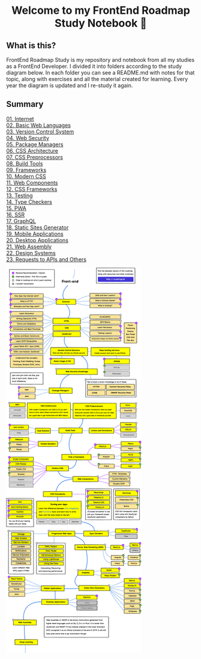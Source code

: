 <h1 align="center">Welcome to my FrontEnd Roadmap Study Notebook 👋</h1>


## What is this?

FrontEnd Roadmap Study is my repository and notebook from all my studies as a FrontEnd Developer.
I divided it into folders according to the study diagram below. In each folder you can see a README.md with notes for that topic, along with exercises and all the material created for learning.
Every year the diagram is updated and I re-study it again.

## Summary
[01. Internet](01_Internet/README.md)
<br>
[02. Basic Web Languages](02_Basic_Web_Languages/README.md)
<br>
[03. Version Control System](03_Version_Control_System/README.md)
<br>
[04. Web Security](04_Web_Security/README.md)
<br>
[05. Package Managers](05_Package_Managers/README.md)
<br>
[06. CSS Architecture](06_CSS_Architecture/README.md)
<br>
[07. CSS Preprocessors](07_CSS_Preprocessors/README.md)
<br>
[08. Build Tools](08_Build_Tools/README.md)
<br>
[09. Frameworks](09_Frameworks/README.md)
<br>
[10. Modern CSS](10_Modern_CSS/README.md)
<br>
[11. Web Components](11_Web_Components/README.md)
<br>
[12. CSS Frameworks](12_CSS_Frameworks/README.md)
<br>
[13. Testing](13_Testing/README.md)
<br>
[14. Type Checkers](14_Type_Checkers/README.md)
<br>
[15. PWA](15_PWA/README.md)
<br>
[16. SSR](16_SSR/README.md)
<br>
[17. GraphQL](17_GraphQL/README.md)
<br>
[18. Static Sites Generator](18_Static_Sites_Generator/README.md)
<br>
[19. Mobile Applications](19_Mobile_Applications/README.md)
<br>
[20. Desktop Applications](20_Desktop_Applications/README.md)
<br>
[21. Web Assembly](21_Web_Assembly/README.md)
<br>
[22. Design Systems](22_Design_Systems/README.md)
<br>
[23. Requests to APIs and Others](23_Requests_to_APIs_and_Others/README.md)
<br>


![](.gitbook/assets/frontend.png)

